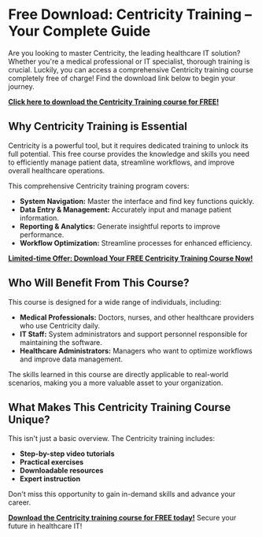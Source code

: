 # Free Download: Centricity Training – Your Complete Guide

Are you looking to master Centricity, the leading healthcare IT solution? Whether you're a medical professional or IT specialist, thorough training is crucial. Luckily, you can access a comprehensive Centricity training course completely free of charge! Find the download link below to begin your journey.

[**Click here to download the Centricity Training course for FREE!**](https://udemywork.com/centricity-training)

## Why Centricity Training is Essential

Centricity is a powerful tool, but it requires dedicated training to unlock its full potential. This free course provides the knowledge and skills you need to efficiently manage patient data, streamline workflows, and improve overall healthcare operations.

This comprehensive Centricity training program covers:

*   **System Navigation:** Master the interface and find key functions quickly.
*   **Data Entry & Management:** Accurately input and manage patient information.
*   **Reporting & Analytics:** Generate insightful reports to improve performance.
*   **Workflow Optimization:** Streamline processes for enhanced efficiency.

[**Limited-time Offer: Download Your FREE Centricity Training Course Now!**](https://udemywork.com/centricity-training)

## Who Will Benefit From This Course?

This course is designed for a wide range of individuals, including:

*   **Medical Professionals:** Doctors, nurses, and other healthcare providers who use Centricity daily.
*   **IT Staff:** System administrators and support personnel responsible for maintaining the software.
*   **Healthcare Administrators:** Managers who want to optimize workflows and improve data management.

The skills learned in this course are directly applicable to real-world scenarios, making you a more valuable asset to your organization.

## What Makes This Centricity Training Course Unique?

This isn't just a basic overview. The Centricity training includes:

*   **Step-by-step video tutorials**
*   **Practical exercises**
*   **Downloadable resources**
*   **Expert instruction**

Don't miss this opportunity to gain in-demand skills and advance your career.

[**Download the Centricity training course for FREE today!**](https://udemywork.com/centricity-training) Secure your future in healthcare IT!
